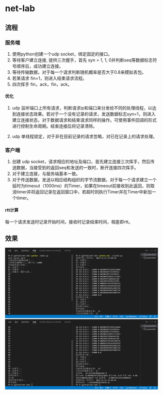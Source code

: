# net-lab

## 流程

### 服务端

1. 使用python创建一个udp socket，绑定固定的接口。
2. 等待客户建立连接, 提供三次握手，首先 syn = 1, 1, 0并判断seq等数据标志符号顺序后，成功建立连接。
3. 等待传输数据，对于每一个请求判断随机概率是否大于0.8来模拟丢包。
4. 若某请求 fin=1，则进入结束请求流程。
5. 四次挥手 fin，ack，fin，ack。

#### 优化

1. udp 监听端口上所有请求，判断请求ip和端口来分发给不同的处理线程，以达到连接状态效果。若对于一个没有记录的请求，发送数据标志syn=1，则进入建立连接状态，对于数据请求和结束请求同样的操作。可使用事件回调的形式进行控制生命周期。结束连接后将记录清除。

2. udp 单线程锁定，对于非在目前记录的请求忽略，对已在记录上的请求处理。

### 客户端

1. 创建 udp socket，请求相应的地址及端口，首先建立连接三次挥手，然后传送数据，当接受到的返回seq和发送的一致时，断开连接四次挥手。
2. 对于建立连接，与服务端基本一致。
3. 对于传送数据，发送以相应结构组织的字节流数据，对于每一个请求建立一个延时为timeout（1000ms）的Timer，如果在timeout前接收到此返回，则取消timer并将返回记录在返回窗口中，若超时则执行Timer并在Timer中新加一个timer。

#### rtt计算

每一个请求发送时记录开始时间，接收时记录结束时间，相差即rtt。

## 效果

![1](./assets/img1.png)
![2](./assets/img2.png)
